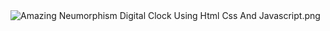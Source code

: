 <img src="/animationbro/Neumorphism-Digital-Clock/blob/main/Amazing%20Neumorphism%20Digital%20Clock%20Using%20Html%20Css%20And%20Javascript.png?raw=true" alt="Amazing Neumorphism Digital Clock Using Html Css And Javascript.png">
